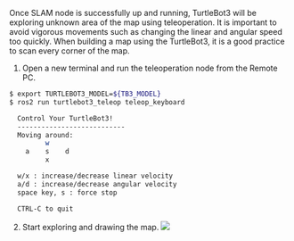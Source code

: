 
Once SLAM node is successfully up and running, TurtleBot3 will be exploring unknown area of the map using teleoperation. It is important to avoid vigorous movements such as changing the linear and angular speed too quickly. When building a map using the TurtleBot3, it is a good practice to scan every corner of the map.

1. Open a new terminal and run the teleoperation node from the Remote PC.
 ```bash
$ export TURTLEBOT3_MODEL=${TB3_MODEL}
$ ros2 run turtlebot3_teleop teleop_keyboard

   Control Your TurtleBot3!
   ---------------------------
   Moving around:
          w
     a    s    d
          x

   w/x : increase/decrease linear velocity
   a/d : increase/decrease angular velocity
   space key, s : force stop

   CTRL-C to quit
 ```

2. Start exploring and drawing the map. 
 ![](/assets/images/platform/turtlebot3/slam/slam_running_for_mapping.png)
